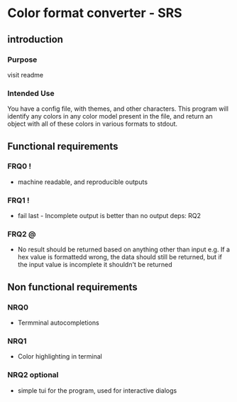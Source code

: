 # **Color format converter - SRS**
## introduction
### Purpose
visit readme
### Intended Use
You have a config file, with themes, and other characters. This program will identify any colors in any color model present in the file, and return an object with all of these colors in various formats to stdout.
## Functional requirements
### FRQ0 !
- machine readable, and reproducible outputs
### FRQ1 !
- fail last - Incomplete output is better than no output deps: RQ2
### FRQ2 @
- No result should be returned based on anything other than input e.g. If a hex value is formattedd wrong, the data should still be returned, but if the input value is incomplete it shouldn't be returned
## Non functional requirements
### NRQ0
- Termminal autocompletions
### NRQ1
- Color highlighting in terminal
### NRQ2 optional
- simple tui for the program, used for interactive dialogs